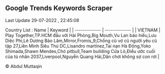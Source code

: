 

## Google Trends Keywords Scraper 
 
Last Update 29-07-2022 , 22:45:08

Country List :
 Name  | Keyword |
| ------------- | ------------- |
| VIETNAM | Play Together,TP.HCM đấu với Hải Phòng,Big Mouth,Vu Lan báo hiếu,Lưu Diệc Phi,Lê Dương Bảo Lâm,Mirror,Fromis_9,Chồng cũ vợ cũ người yêu cũ tập 27,Liên Minh Siêu Thú DC,Lisandro martínez,Tai nạn Hà Đông,Yoko Shimada,Shawn Mendes,Chó pitbull,Team building Cửa Lò,Điều ước cuối của tù nhân 2037,Liverpool,Nguyễn Quang Hải,Dân chơi không sợ con rơi |



© Abdul Muttaqin 
